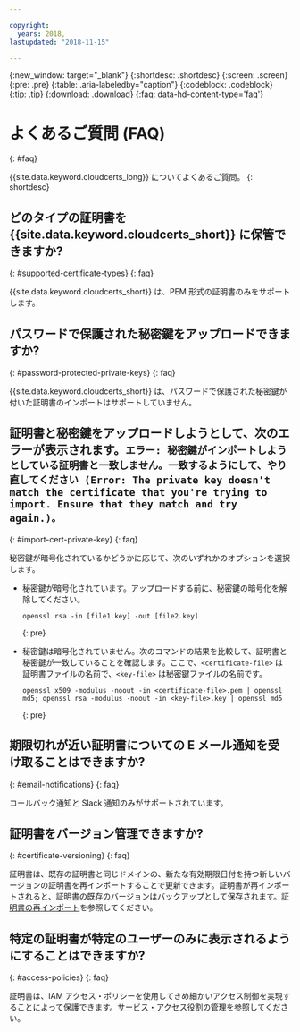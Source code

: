 ```yaml
---

copyright:
  years: 2018,
lastupdated: "2018-11-15"

---
```


{:new_window: target="_blank"}
{:shortdesc: .shortdesc}
{:screen: .screen}
{:pre: .pre}
{:table: .aria-labeledby="caption"}
{:codeblock: .codeblock}
{:tip: .tip}
{:download: .download}
{:faq: data-hd-content-type='faq'}

# よくあるご質問 (FAQ)
{: #faq}

{{site.data.keyword.cloudcerts_long}} についてよくあるご質問。
{: shortdesc}

## どのタイプの証明書を {{site.data.keyword.cloudcerts_short}} に保管できますか?
{: #supported-certificate-types}
{: faq}

{{site.data.keyword.cloudcerts_short}} は、PEM 形式の証明書のみをサポートします。

## パスワードで保護された秘密鍵をアップロードできますか?
{: #password-protected-private-keys}
{: faq}

{{site.data.keyword.cloudcerts_short}} は、パスワードで保護された秘密鍵が付いた証明書のインポートはサポートしていません。

## 証明書と秘密鍵をアップロードしようとして、次のエラーが表示されます。`エラー: 秘密鍵がインポートしようとしている証明書と一致しません。一致するようにして、やり直してください (Error: The private key doesn't match the certificate that you're trying to import. Ensure that they match and try again.)。`
{: #import-cert-private-key}
{: faq}

秘密鍵が暗号化されているかどうかに応じて、次のいずれかのオプションを選択します。

* 秘密鍵が暗号化されています。アップロードする前に、秘密鍵の暗号化を解除してください。

   ```
   openssl rsa -in [file1.key] -out [file2.key]
   ```
   {: pre}

* 秘密鍵は暗号化されていません。次のコマンドの結果を比較して、証明書と秘密鍵が一致していることを確認します。ここで、`<certificate-file>` は証明書ファイルの名前で、`<key-file>` は秘密鍵ファイルの名前です。

   ```
   openssl x509 -modulus -noout -in <certificate-file>.pem | openssl md5; openssl rsa -modulus -noout -in <key-file>.key | openssl md5
   ```
   {: pre}

## 期限切れが近い証明書についての E メール通知を受け取ることはできますか?
{: #email-notifications}
{: faq}

コールバック通知と Slack 通知のみがサポートされています。

## 証明書をバージョン管理できますか?
{: #certificate-versioning}
{: faq}

証明書は、既存の証明書と同じドメインの、新たな有効期限日付を持つ新しいバージョンの証明書を再インポートすることで更新できます。証明書が再インポートされると、証明書の既存のバージョンはバックアップとして保存されます。[証明書の再インポート](/docs/services/certificate-manager/managing-certificates.html#reimport-certificate)を参照してください。

## 特定の証明書が特定のユーザーのみに表示されるようにすることはできますか?
{: #access-policies}
{: faq}

証明書は、IAM アクセス・ポリシーを使用してきめ細かいアクセス制御を実現することによって保護できます。[サービス・アクセス役割の管理](access-management.html)を参照してください。
